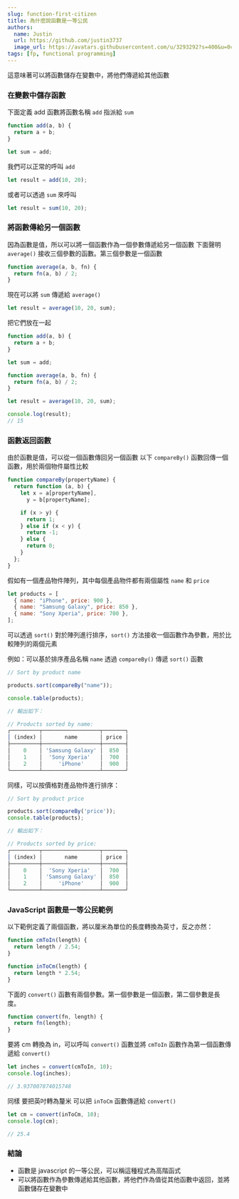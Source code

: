 ```yaml
---
slug: function-first-citizen
title: 為什麼說函數是一等公民
authors:
  name: Justin
  url: https://github.com/justin3737
  image_url: https://avatars.githubusercontent.com/u/3293292?s=400&u=0cf29916981c562345a57d34b7baa92e5816c863&v=4
tags: [fp, functional programming]
---
```


這意味著可以將函數儲存在變數中，將他們傳遞給其他函數

### 在變數中儲存函數

下面定義 add 函數將函數名稱 `add` 指派給 `sum`

```javascript
function add(a, b) {
  return a + b;
}

let sum = add;
```

我們可以正常的呼叫 `add`

```javascript
let result = add(10, 20);
```

或者可以透過 `sum` 來呼叫

```javascript
let result = sum(10, 20);
```

### 將函數傳給另一個函數

因為函數是值，所以可以將一個函數作為一個參數傳遞給另一個函數
下面聲明 `average()` 接收三個參數的函數。第三個參數是一個函數

```javascript
function average(a, b, fn) {
  return fn(a, b) / 2;
}
```

現在可以將 `sum` 傳遞給 `average()`

```javascript
let result = average(10, 20, sum);
```

把它們放在一起

```javascript
function add(a, b) {
  return a + b;
}

let sum = add;

function average(a, b, fn) {
  return fn(a, b) / 2;
}

let result = average(10, 20, sum);

console.log(result);
// 15
```

### 函數返回函數

由於函數是值，可以從一個函數傳回另一個函數
以下 `compareBy()` 函數回傳一個函數，用於兩個物件屬性比較

```javascript
function compareBy(propertyName) {
  return function (a, b) {
    let x = a[propertyName],
      y = b[propertyName];

    if (x > y) {
      return 1;
    } else if (x < y) {
      return -1;
    } else {
      return 0;
    }
  };
}
```

假如有一個產品物件陣列，其中每個產品物件都有兩個屬性 `name` 和 `price`

```javascript
let products = [
  { name: "iPhone", price: 900 },
  { name: "Samsung Galaxy", price: 850 },
  { name: "Sony Xperia", price: 700 },
];
```

可以透過 `sort()` 對於陣列進行排序，`sort()` 方法接收一個函數作為參數，用於比較陣列的兩個元素

例如：可以基於排序產品名稱 `name` 透過 `compareBy()` 傳遞 `sort()` 函數

```javascript
// Sort by product name

products.sort(compareBy("name"));

console.table(products);

// 輸出如下：

// Products sorted by name:
┌─────────┬──────────────────┬───────┐
│ (index) │       name       │ price │
├─────────┼──────────────────┼───────┤
│    0    │ 'Samsung Galaxy' │  850  │
│    1    │  'Sony Xperia'   │  700  │
│    2    │     'iPhone'     │  900  │
└─────────┴──────────────────┴───────┘
```

同樣，可以按價格對產品物件進行排序：

```javascript
// Sort by product price

products.sort(compareBy('price'));
console.table(products);

// 輸出如下：

// Products sorted by price:
┌─────────┬──────────────────┬───────┐
│ (index) │       name       │ price │
├─────────┼──────────────────┼───────┤
│    0    │  'Sony Xperia'   │  700  │
│    1    │ 'Samsung Galaxy' │  850  │
│    2    │     'iPhone'     │  900  │
└─────────┴──────────────────┴───────┘
```

### JavaScript 函數是一等公民範例

以下範例定義了兩個函數，將以厘米為單位的長度轉換為英寸，反之亦然：

```javascript
function cmToIn(length) {
  return length / 2.54;
}

function inToCm(length) {
  return length * 2.54;
}
```

下面的 `convert()` 函數有兩個參數。第一個參數是一個函數，第二個參數是長度。

```javascript
function convert(fn, length) {
  return fn(length);
}
```

要將 cm 轉換為 in，可以呼叫 `convert()` 函數並將 `cmToIn` 函數作為第一個函數傳遞給 `convert()`

```javascript
let inches = convert(cmToIn, 10);
console.log(inches);

// 3.937007874015748
```

同樣 要把英吋轉為釐米 可以把 `inToCm` 函數傳遞給 `convert()`

```javascript
let cm = convert(inToCm, 10);
console.log(cm);

// 25.4
```

### 結論

- 函數是 javascript 的一等公民，可以稱這種程式為高階函式
- 可以將函數作為參數傳遞給其他函數，將他們作為值從其他函數中返回，並將函數儲存在變數中
